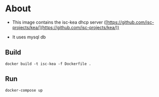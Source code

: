 # About

-   This image contains the isc-kea dhcp server  ([https://github.com/isc-projects/kea/](https://github.com/isc-projects/kea/))

-   It uses mysql db

## Build

`docker build -t isc-kea -f Dockerfile .`

## Run

`docker-compose up`

